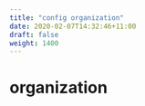 ```yaml
---
title: "config organization"
date: 2020-02-07T14:32:46+11:00
draft: false
weight: 1400
---
```


# organization
